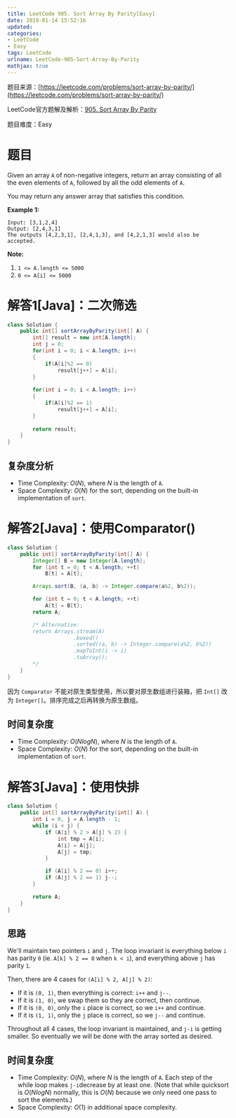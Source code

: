 ```yaml
---
title: LeetCode 905. Sort Array By Parity[Easy]
date: 2019-01-14 15:52:16
updated:
categories:
- LeetCode
- Easy
tags: LeetCode
urlname: LeetCode-905-Sort-Array-By-Parity
mathjax: true
---
```


题目来源：[https://leetcode.com/problems/sort-array-by-parity/](https://leetcode.com/problems/sort-array-by-parity/)

LeetCode官方题解及解析：[905. Sort Array By Parity](https://leetcode.com/articles/sort-array-by-parity/)

题目难度：Easy

# 题目

Given an array `A` of non-negative integers, return an array consisting of all the even elements of `A`, followed by all the odd elements of `A`.

You may return any answer array that satisfies this condition.

**Example 1:**

```
Input: [3,1,2,4]
Output: [2,4,3,1]
The outputs [4,2,3,1], [2,4,1,3], and [4,2,1,3] would also be accepted.
```

**Note:**

1. `1 <= A.length <= 5000`
2. `0 <= A[i] <= 5000`

<!-- more -->

# 解答1[Java]：二次筛选

```java
class Solution {
    public int[] sortArrayByParity(int[] A) {
        int[] result = new int[A.length];
        int j = 0;
        for(int i = 0; i < A.length; i++)
        {
            if(A[i]%2 == 0)
                result[j++] = A[i];
        }
        
        for(int i = 0; i < A.length; i++)
        {
            if(A[i]%2 == 1)
                result[j++] = A[i];
        }
        
        return result;
    }
}
```

## 复杂度分析

- Time Complexity: $O(N)$, where $N$ is the length of `A`.
- Space Complexity: $O(N)$ for the sort, depending on the built-in implementation of `sort`. 



# 解答2[Java]：使用Comparator()

```java
class Solution {
    public int[] sortArrayByParity(int[] A) {
        Integer[] B = new Integer[A.length];
        for (int t = 0; t < A.length; ++t)
            B[t] = A[t];

        Arrays.sort(B, (a, b) -> Integer.compare(a%2, b%2));

        for (int t = 0; t < A.length; ++t)
            A[t] = B[t];
        return A;

        /* Alternative:
        return Arrays.stream(A)
                     .boxed()
                     .sorted((a, b) -> Integer.compare(a%2, b%2))
                     .mapToInt(i -> i)
                     .toArray();
        */
    }
}
```

因为 `Comparator` 不能对原生类型使用，所以要对原生数组进行装箱，把 `Int[]` 改为 `Integer[]`。排序完成之后再转换为原生数组。

## 时间复杂度

- Time Complexity: $O(NlogN)$, where $N$ is the length of `A`.
- Space Complexity: $O(N)$ for the sort, depending on the built-in implementation of `sort`. 



# 解答3[Java]：使用快排

```java
class Solution {
    public int[] sortArrayByParity(int[] A) {
        int i = 0, j = A.length - 1;
        while (i < j) {
            if (A[i] % 2 > A[j] % 2) {
                int tmp = A[i];
                A[i] = A[j];
                A[j] = tmp;
            }

            if (A[i] % 2 == 0) i++;
            if (A[j] % 2 == 1) j--;
        }

        return A;
    }
}
```

## 思路

We'll maintain two pointers `i` and `j`. The loop invariant is everything below `i` has parity `0` (ie. `A[k] % 2 == 0` when `k < i`), and everything above `j` has parity `1`.

Then, there are 4 cases for `(A[i] % 2, A[j] % 2)`:

- If it is `(0, 1)`, then everything is correct: `i++` and `j--`.
- If it is `(1, 0)`, we swap them so they are correct, then continue.
- If it is `(0, 0)`, only the `i` place is correct, so we `i++` and continue.
- If it is `(1, 1)`, only the `j` place is correct, so we `j--` and continue.

Throughout all 4 cases, the loop invariant is maintained, and `j-i` is getting smaller. So eventually we will be done with the array sorted as desired.

## 时间复杂度

- Time Complexity: $O(N)$, where $N$ is the length of `A`. Each step of the while loop makes `j-i`decrease by at least one. (Note that while quicksort is $O(NlogN)$ normally, this is $O(N)$ because we only need one pass to sort the elements.)
- Space Complexity: $O(1)$ in additional space complexity. 

